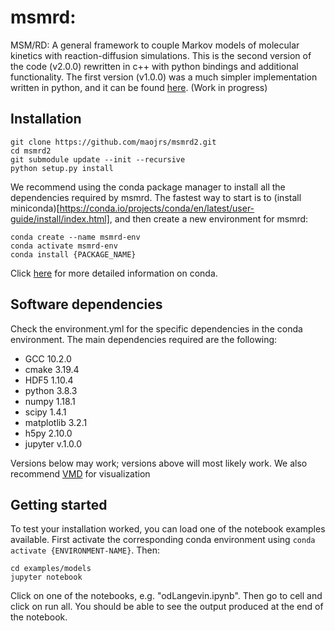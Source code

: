 # msmrd:
MSM/RD: A general framework to couple Markov models of molecular kinetics with reaction-diffusion simulations. This is the second version of the code (v2.0.0) rewritten in c++ with python bindings and additional functionality. The first version (v1.0.0) was a much simpler implementation written in python, and it can be found [here](https://github.com/markovmodel/msmrd). (Work in progress)

## Installation
```
git clone https://github.com/maojrs/msmrd2.git
cd msmrd2
git submodule update --init --recursive
python setup.py install

```
We recommend using the conda package manager to install all the dependencies required by msmrd. The fastest way to start is to (install miniconda)[https://conda.io/projects/conda/en/latest/user-guide/install/index.html], and then create a new environment for msmrd:

```
conda create --name msmrd-env
conda activate msmrd-env 
conda install {PACKAGE_NAME}
```

Click [here](https://conda.io/projects/conda/en/latest/index.html) for more detailed information on conda.

## Software dependencies 
Check the environment.yml for the specific dependencies in the conda environment. The main dependencies required are the following:
- GCC 10.2.0
- cmake 3.19.4
- HDF5 1.10.4
- python 3.8.3
- numpy 1.18.1
- scipy 1.4.1
- matplotlib 3.2.1
- h5py 2.10.0
- jupyter v.1.0.0

Versions below may work; versions above will most likely work. We also recommend [VMD](http://www.ks.uiuc.edu/Research/vmd/) for visualization


## Getting started
To test your installation worked, you can load one of the notebook examples available. First activate the corresponding conda environment using `conda activate {ENVIRONMENT-NAME}`. Then:
```
cd examples/models
jupyter notebook
```
Click on one of the notebooks, e.g. "odLangevin.ipynb". Then go to cell and click on run all. You should be able to see the output produced at the end of the notebook.

